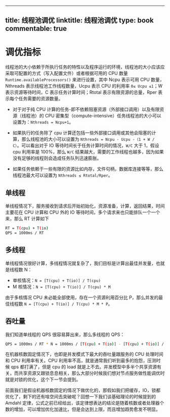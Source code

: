 
---
title: 线程池调优
linktitle: 线程池调优
type: book
commentable: true
---

# 调优指标

线程池的大小依赖于所执行任务的特性以及程序运行的环境，线程池的大小应该应采取可配置的方式（写入配置文件）或者根据可用的 CPU 数量 `Runtime.availableProcessors()` 来进行设置，其中 Ncpu 表示可用 CPU 数量，Nthreads 表示线程池工作线程数量，Ucpu 表示 CPU 的利用率 `0≤ Ucpu ≤1`；W 表示资源等待时间，C 表示任务计算时间；Rtotal 表示有限资源的总量，Rper 表示每个任务需要的资源数量。

- 对于对于纯 CPU 计算的任务-即不依赖阻塞资源（外部接口调用）以及有限资源（线程池）的 CPU 密集型（compute-intensive）任务线程池的大小可以设置为：`Nthreads = Ncpu+1`。

- 如果执行的任务除了 cpu 计算还包括一些外部接口调用或其他会阻塞的计算，那么线程池的大小可以设置为 `Nthreads = Ncpu - Ucpu -（1 + W / C）`。可以看出对于 IO 等待时间长于任务计算时间的情况，`W/C` 大于 1，假设 cpu 利用率是 100%，那么 `W/C` 结果越大，需要的工作线程也越多，因为如果没有足够的线程则会造成任务队列迅速膨胀。

- 如果任务依赖于一些有限的资源比如内存，文件句柄，数据库连接等等，那么线程池最大可以设置为 `Nthreads ≤ Rtotal/Rper`。

## 单线程

单线程情况下，服务接收到请求后开始初始化，资源准备，计算，返回结果，时间主要花在 CPU 计算和 CPU 外的 IO 等待时间，多个请求来也只能排队一个一个来，那么 RT 计算如下

```sh
RT = T(cpu) + T(io)
QPS = 1000ms / RT
```

## 多线程

单线程情况很好计算，多线程情况就复杂了，我们目标是计算出最佳并发量，也就是线程数 N：

- 单核情况：`N = [T(cpu) + T(io)] / T(cpu)`
- M 核情况：`N = [T(cpu) + T(io)] / T(cpu) * M`

由于多核情况 CPU 未必能全部使用，存在一个资源利用百分比 P，那么并发的最佳线程数 `N = [T(cpu) + T(io)] / T(cpu) * M * P`。

## 吞吐量

我们知道单线程的 QPS 很容易算出来，那么多线程的 QPS：

```sh
QPS = 1000ms / RT * N = 1000ms / [T(cpu) + T(io)] - [T(cpu) + T(io)] / T(cpu) * M * P= 1000ms / T(cpu) * M * P
```

在机器核数固定情况下，也即是并发模式下最大的吞吐量跟服务的 CPU 处理时间和 CPU 利用率有关。CPU 利用率不高，就是通常我们听到最多的抱怨，压测时候 qps 都打满了，但是 cpu 的 load 就是上不去。并发模型中多半个共享资源有关，而共享资源又跟锁息息相关，那么大部分时候我们想对节点服务做性能调优时就是对锁的优化，这个下一节会提到。

前面我们是假设机器核数固定的情况下做优化的，那假如我们把缓存，IO，锁都优化了，剩下的还有啥空间去突破呢？回想一下我们谈基础理论的时候提到的 Amdahl 定律，公式之前已经给出，该定律想表达的结论是随着核数或者处理器个数的增加，可以增加优化加速比，但是会达到上限，而且增加趋势愈发不明显。

    